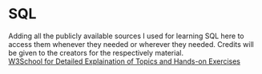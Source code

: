 # SQL
Adding all the publicly available sources I used for learning SQL here to access them whenever they needed or wherever they needed. Credits will be given to the creators for the respectively material.<br>
[W3School for Detailed Explaination of Topics and Hands-on Exercises](https://www.w3schools.com/sql/default.asp)
